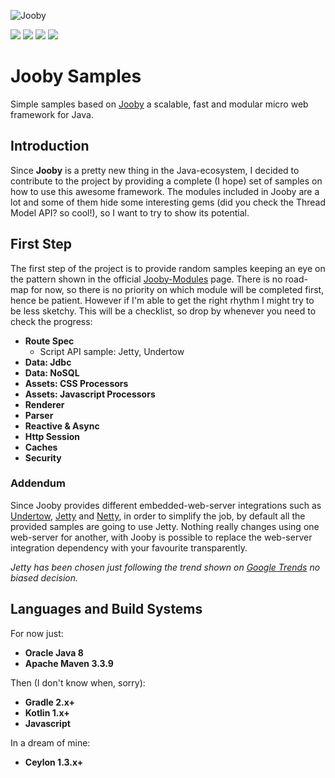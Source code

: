 ![Jooby][jooby img]

[![][travis img]][travis]
[![][coverage img]][coverage]
[![][gitter img]][gitter]
[![][license img]][license]

# Jooby Samples
Simple samples based on [Jooby](http://jooby.org) a scalable, fast and modular micro web framework for Java.
 
## Introduction
Since **Jooby** is a pretty new thing in the Java-ecosystem, I decided to contribute to the project by providing a complete (I hope) set of samples on how to use this awesome framework.
The modules included in Jooby are a lot and some of them hide some interesting gems (did you check the Thread Model API? so cool!), so I want to try to show its potential.

## First Step
The first step of the project is to provide random samples keeping an eye on the pattern shown in the official [Jooby-Modules](http://jooby.org/modules) page.
There is no road-map for now, so there is no priority on which module will be completed first, hence be patient.
However if I'm able to get the right rhythm I might try to be less sketchy. This will be a checklist, so drop by whenever you need to check the progress:

* **Route Spec**
	* Script API sample: Jetty, Undertow
* **Data: Jdbc**
* **Data: NoSQL**
* **Assets: CSS Processors**
* **Assets: Javascript Processors**
* **Renderer**
* **Parser**
* **Reactive & Async**
* **Http Session**
* **Caches**
* **Security**

### Addendum
Since Jooby provides different embedded-web-server integrations such as [Undertow](http://undertow.io), [Jetty](http://www.eclipse.org/jetty/) and [Netty](http://netty.io/), in order to simplify the job, by default all the provided samples are going to use Jetty.
Nothing really changes using one web-server for another, with Jooby is possible to replace the web-server integration dependency with your favourite transparently.

*Jetty has been chosen just following the trend shown on [Google Trends](https://trends.google.com/trends/explore?cat=732&q=undertow,jetty,netty) no biased decision.*

## Languages and Build Systems
For now just:
* **Oracle Java 8**
* **Apache Maven 3.3.9**

Then (I don't know when, sorry):
* **Gradle 2.x+**
* **Kotlin 1.x+**
* **Javascript**

In a dream of mine:
* **Ceylon 1.3.x+**

[jooby img]:https://raw.githubusercontent.com/trydent-io/jooby-samples/master/logo_jooby.png

[travis]:https://travis-ci.org/trydent-io/jooby-samples
[travis img]:https://travis-ci.org/trydent-io/jooby-samples.svg?branch=master

[coverage]:https://coveralls.io/github/trydent-io/jooby-samples?branch=master
[coverage img]:https://coveralls.io/repos/github/trydent-io/jooby-samples/badge.svg?branch=master

[gitter]:https://gitter.im/jooby-project/jooby?utm_source=badge&utm_medium=badge&utm_campaign=pr-badge&utm_content=badge
[gitter img]:https://badges.gitter.im/jooby-project/jooby.svg

[license]:LICENSE-2.0.txt
[license img]:https://img.shields.io/badge/License-Apache%202-blue.svg